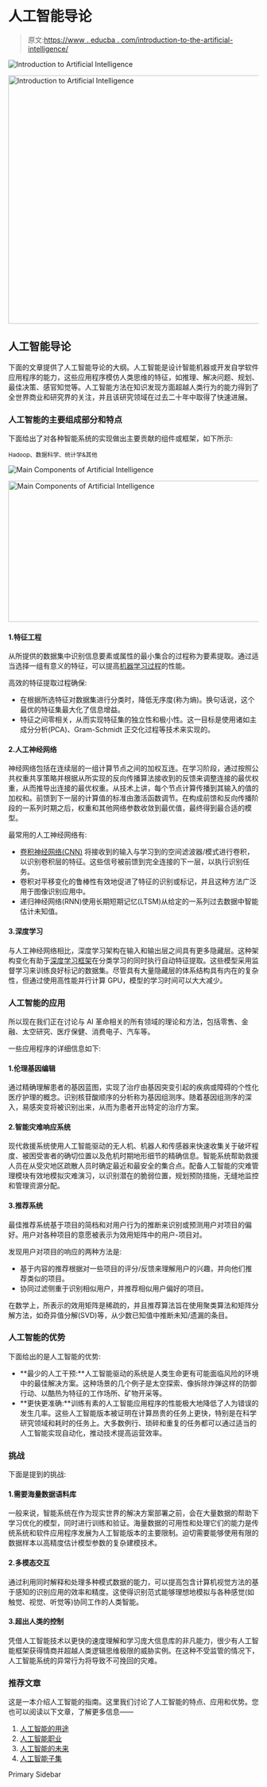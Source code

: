 # 人工智能导论

> 原文:[https://www . educba . com/introduction-to-the-artificial-intelligence/](https://www.educba.com/introduction-to-artificial-intelligence/)

![Introduction to Artificial Intelligence](../Images/0006b82e430bb0b777265b9424ee4ea3.png)

<noscript><img class="alignnone size-full wp-image-203854" src="../Images/0006b82e430bb0b777265b9424ee4ea3.png" alt="Introduction to Artificial Intelligence" width="900" height="500" data-original-src="https://cdn.educba.com/academy/wp-content/uploads/2019/03/Introduction-to-Artificial-Intelligence.png"/></noscript>

## 人工智能导论

下面的文章提供了人工智能导论的大纲。人工智能是设计智能机器或开发自学软件应用程序的能力，这些应用程序模仿人类思维的特征，如推理、解决问题、规划、最佳决策、感官知觉等。人工智能方法在知识发现方面超越人类行为的能力得到了全世界商业和研究界的关注，并且该研究领域在过去二十年中取得了快速进展。

### 人工智能的主要组成部分和特点

下面给出了对各种智能系统的实现做出主要贡献的组件或框架，如下所示:

<small>Hadoop、数据科学、统计学&其他</small>

![Main Components of Artificial Intelligence ](../Images/5d07c55a6d9a9afd51873490b27912ec.png)

<noscript><img class="alignnone size-full wp-image-203859" src="../Images/5d07c55a6d9a9afd51873490b27912ec.png" alt="Main Components of Artificial Intelligence " width="750" height="284" data-original-src="https://cdn.educba.com/academy/wp-content/uploads/2019/03/Main-Components-of-Artificial-Intelligence-2.png"/></noscript>

#### 1.特征工程

从所提供的数据集中识别信息要素或属性的最小集合的过程称为要素提取。通过适当选择一组有意义的特征，可以提高[机器学习过程](https://www.educba.com/careers-in-machine-learning/)的性能。

高效的特征提取过程确保:

*   在根据所选特征对数据集进行分类时，降低无序度(称为熵)。换句话说，这个最优的特征集最大化了信息增益。
*   特征之间零相关，从而实现特征集的独立性和极小性。这一目标是使用诸如主成分分析(PCA)、Gram-Schmidt 正交化过程等技术来实现的。

#### 2.人工神经网络

神经网络包括在连续层的一组计算节点之间的加权互连。在学习阶段，通过按照公共权重共享策略并根据从所实现的反向传播算法接收到的反馈来调整连接的最优权重，从而推导出连接的最优权重。从技术上讲，每个节点计算传播到其输入的值的加权和。前馈到下一层的计算值的标准由激活函数调节。在构成前馈和反向传播阶段的一系列时期之后，权重和其他网络参数收敛到最优值，最终得到最合适的模型。

最常用的人工神经网络有:

*   [卷积神经网络(CNN)](https://www.educba.com/convolutional-neural-networks/) 将接收到的输入与学习到的空间滤波器/模式进行卷积，以识别卷积层的特征。这些信号被前馈到完全连接的下一层，以执行识别任务。
*   卷积对平移变化的鲁棒性有效地促进了特征的识别或标记，并且这种方法广泛用于图像识别应用中。
*   递归神经网络(RNN)使用长期短期记忆(LTSM)从给定的一系列过去数据中智能估计未知值。

#### 3.深度学习

与人工神经网络相比，深度学习架构在输入和输出层之间具有更多隐藏层。这种架构变化有助于[深度学习框架](https://www.educba.com/what-is-deep-learning/)在分类学习的同时执行自动特征提取。这些模型采用监督学习来训练良好标记的数据集。尽管具有大量隐藏层的体系结构具有内在的复杂性，但通过使用高性能并行计算 GPU，模型的学习时间可以大大减少。

### 人工智能的应用

所以现在我们正在讨论与 AI 革命相关的所有领域的理论和方法，包括零售、金融、太空研究、医疗保健、消费电子、汽车等。

一些应用程序的详细信息如下:

#### 1.伦理基因编辑

通过精确理解患者的基因蓝图，实现了治疗由基因突变引起的疾病或障碍的个性化医疗护理的概念。识别核苷酸顺序的分析称为基因组测序。随着基因组测序的深入，易感突变将被识别出来，从而为患者开出特定的治疗方案。

#### 2.智能灾难响应系统

现代救援系统使用人工智能驱动的无人机、机器人和传感器来快速收集关于破坏程度、被困受害者的确切位置以及危机时期地形细节的精确信息。智能系统帮助救援人员在从受灾地区疏散人员时确定最近和最安全的集合点。配备人工智能的灾难管理模块有效地模拟灾难演习，以识别潜在的脆弱位置，规划预防措施，无缝地监控和管理资源分配。

#### 3.推荐系统

最佳推荐系统基于项目的简档和对用户行为的推断来识别或预测用户对项目的偏好。用户对各种项目的意愿被表示为效用矩阵中的用户-项目对。

发现用户对项目的响应的两种方法是:

*   基于内容的推荐根据对一些项目的评分/反馈来理解用户的兴趣，并向他们推荐类似的项目。
*   协同过滤侧重于识别相似用户，并推荐相似用户偏好的项目。

在数学上，所表示的效用矩阵是稀疏的，并且推荐算法旨在使用聚类算法和矩阵分解方法，如奇异值分解(SVD)等，从少数已知值中推断未知/遗漏的条目。

### 人工智能的优势

下面给出的是人工智能的优势:

*   **最少的人工干预:**人工智能驱动的系统是人类生命更有可能面临风险的环境中的最佳解决方案。这种场景的几个例子是太空探索、像拆除炸弹这样的防御行动、以酷热为特征的工作场所、矿物开采等。
*   **更快更准确:**训练有素的人工智能应用程序的性能极大地降低了人为错误的发生几率。这些人工智能版本被证明在计算昂贵的任务上更快，特别是在科学研究领域和耗时的任务上。大多数例行、琐碎和重复的任务都可以通过适当的人工智能实现自动化，推动技术提高运营效率。

### 挑战

下面是提到的挑战:

#### 1.需要海量数据语料库

一般来说，智能系统在作为现实世界的解决方案部署之前，会在大量数据的帮助下学习优化的模型，同时进行训练和验证。海量数据的可用性和处理它们的能力是传统系统和软件应用程序发展为人工智能版本的主要限制。迫切需要能够使用有限的数据样本以高精度估计模型参数的复杂建模技术。

#### 2.多模态交互

通过利用同时解释和处理多种模式数据的能力，可以提高包含计算机视觉方法的基于感知的识别应用的效率和精度。这使得识别范式能够理想地模拟与各种感觉(如触觉、视觉、听觉等)协同工作的人类智能。

#### 3.超出人类的控制

凭借人工智能技术以更快的速度理解和学习庞大信息库的非凡能力，很少有人工智能框架获得情商并超越人类逻辑思维极限的威胁实例。在这种不受监管的情况下，人工智能系统的异常行为将导致不可挽回的灾难。

### 推荐文章

这是一本介绍人工智能的指南。这里我们讨论了人工智能的特点、应用和优势。您也可以阅读以下文章，了解更多信息——

1.  [人工智能的用途](https://www.educba.com/uses-of-artificial-intelligence/)
2.  [人工智能职业](https://www.educba.com/careers-in-artificial-intelligence/)
3.  [人工智能的未来](https://www.educba.com/future-of-artificial-intelligence/)
4.  [人工智能子集](https://www.educba.com/subsets-of-artificial-intelligence/)

<footer class="entry-footer">

<aside class="sidebar sidebar-primary widget-area" role="complementary" aria-label="Primary Sidebar">Primary Sidebar</aside>

</footer>